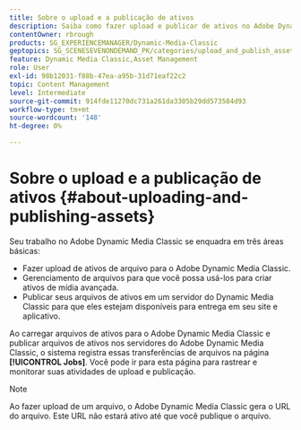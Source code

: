 ```yaml
---
title: Sobre o upload e a publicação de ativos
description: Saiba como fazer upload e publicar de ativos no Adobe Dynamic Media Classic.
contentOwner: rbrough
products: SG_EXPERIENCEMANAGER/Dynamic-Media-Classic
geptopics: SG_SCENESEVENONDEMAND_PK/categories/upload_and_publish_assets
feature: Dynamic Media Classic,Asset Management
role: User
exl-id: 98b12031-f88b-47ea-a95b-31d71eaf22c2
topic: Content Management
level: Intermediate
source-git-commit: 914fde11270dc731a261da3305b29dd573584d93
workflow-type: tm+mt
source-wordcount: '148'
ht-degree: 0%

---
```


# Sobre o upload e a publicação de ativos {#about-uploading-and-publishing-assets}

Seu trabalho no Adobe Dynamic Media Classic se enquadra em três áreas básicas:

* Fazer upload de ativos de arquivo para o Adobe Dynamic Media Classic.
* Gerenciamento de arquivos para que você possa usá-los para criar ativos de mídia avançada.
* Publicar seus arquivos de ativos em um servidor do Dynamic Media Classic para que eles estejam disponíveis para entrega em seu site e aplicativo.

Ao carregar arquivos de ativos para o Adobe Dynamic Media Classic e publicar arquivos de ativos nos servidores do Adobe Dynamic Media Classic, o sistema registra essas transferências de arquivos na página **[!UICONTROL Jobs]**. Você pode ir para esta página para rastrear e monitorar suas atividades de upload e publicação.

>[!NOTE]
>
>Ao fazer upload de um arquivo, o Adobe Dynamic Media Classic gera o URL do arquivo. Este URL não estará ativo até que você publique o arquivo.

<!-- >[!NOTE]
>
>A new Instant Publish feature was made available shortly after the release of Adobe Dynamic Media Classic 6.0. This feature, which publishes assets immediately with one step, is being rolled out gradually, replacing the **[!UICONTROL Mark for Publish]** functionality. Some users will continue to see the current interface and functionality for a while, until they are included in the rollout. In addition, some assets will continue to use the "Mark for Publish" process for a while after the rollout. -->
